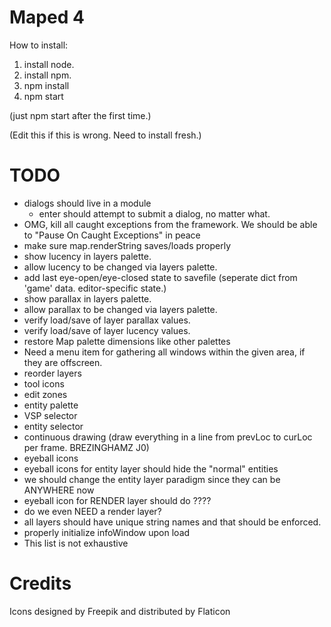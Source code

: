 Maped 4
=======

How to install:
1. install node.
2. install npm.
3. npm install
4. npm start

(just npm start after the first time.)

(Edit this if this is wrong.  Need to install fresh.)

TODO
====
* dialogs should live in a module
  * enter should attempt to submit a dialog, no matter what.
* OMG, kill all caught exceptions from the framework. We should be able to "Pause On Caught Exceptions" in peace
* make sure map.renderString saves/loads properly 
* show lucency in layers palette.
* allow lucency to be changed via layers palette.
* add last eye-open/eye-closed state to savefile (seperate dict from 'game' data. editor-specific state.)
* show parallax in layers palette.
* allow parallax to be changed via layers palette.
* verify load/save of layer parallax values.
* verify load/save of layer lucency values.
* restore Map palette dimensions like other palettes
* Need a menu item for gathering all windows within the given area, if they are offscreen.
* reorder layers
* tool icons
* edit zones
* entity palette
* VSP selector
* entity selector
* continuous drawing (draw everything in a line from prevLoc to curLoc per frame.  BREZINGHAMZ J0)
* eyeball icons
* eyeball icons for entity layer should hide the "normal" entities
* we should change the entity layer paradigm since they can be ANYWHERE now
* eyeball icon for RENDER layer should do ????
* do we even NEED a render layer?
* all layers should have unique string names and that should be enforced.
* properly initialize infoWindow upon load
* This list is not exhaustive

Credits
=======
Icons designed by Freepik and distributed by Flaticon